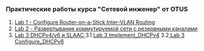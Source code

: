 ### Практические работы курса "Сетевой инженер" от OTUS

1.	[Lab 1 - Configure Router-on-a-Stick Inter-VLAN Routing](Lab_01/)
2.	[Lab 2 - Развертывание коммутируемой сети с резервными каналами](Lab_02/)
3. 	[Lab 3 DHCPv4/v6 и SLAAC ](Lab_03/) 
	3.1 [Lab 3 Implement_DHCPv4](Lab_03/Implement_DHCPv4/) 
	3.2[ Lab 3 Configure_DHCPv6](Lab_03/Configure_DHCPv6]/) 
